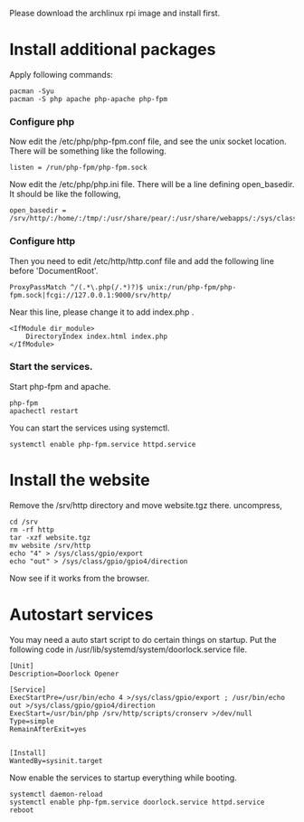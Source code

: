 Please download the archlinux rpi image and install first.

Install additional packages
===============================
Apply following commands:

```
pacman -Syu
pacman -S php apache php-apache php-fpm
```

### Configure php
Now edit the /etc/php/php-fpm.conf file, and see the unix socket location. There will be something like the following.

```
listen = /run/php-fpm/php-fpm.sock
```

Now edit the /etc/php/php.ini file. There will be a line defining open_basedir. It should be like the following,

```
open_basedir = /srv/http/:/home/:/tmp/:/usr/share/pear/:/usr/share/webapps/:/sys/class/gpio/gpio4/
```

### Configure http

Then you need to edit /etc/http/http.conf file and add the following line before 'DocumentRoot'.

```
ProxyPassMatch ^/(.*\.php(/.*)?)$ unix:/run/php-fpm/php-fpm.sock|fcgi://127.0.0.1:9000/srv/http/
```

Near this line, please change it to add index.php .

```
<IfModule dir_module>
    DirectoryIndex index.html index.php
</IfModule>
```

### Start the services.

Start php-fpm and apache.

```
php-fpm
apachectl restart
```

You can start the services using systemctl.

```
systemctl enable php-fpm.service httpd.service
```

Install the website
======================

Remove the /srv/http directory and move website.tgz there. uncompress,

```
cd /srv
rm -rf http
tar -xzf website.tgz 
mv website /srv/http
echo "4" > /sys/class/gpio/export
echo "out" > /sys/class/gpio/gpio4/direction
```

Now see if it works from the browser.

Autostart services
====================

You may need a auto start script to do certain things on startup.
Put the following code in /usr/lib/systemd/system/doorlock.service file.

```
[Unit]
Description=Doorlock Opener

[Service]
ExecStartPre=/usr/bin/echo 4 >/sys/class/gpio/export ; /usr/bin/echo out >/sys/class/gpio/gpio4/direction
ExecStart=/usr/bin/php /srv/http/scripts/cronserv >/dev/null
Type=simple
RemainAfterExit=yes


[Install]
WantedBy=sysinit.target
```

Now enable the services to startup everything while booting.

```
systemctl daemon-reload
systemctl enable php-fpm.service doorlock.service httpd.service
reboot
```
